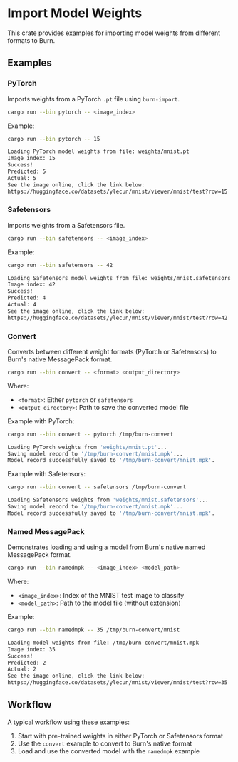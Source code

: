 # Import Model Weights

This crate provides examples for importing model weights from different formats to Burn.

## Examples

### PyTorch

Imports weights from a PyTorch `.pt` file using `burn-import`.

```bash
cargo run --bin pytorch -- <image_index>
```

Example:
```bash
cargo run --bin pytorch -- 15

Loading PyTorch model weights from file: weights/mnist.pt
Image index: 15
Success!
Predicted: 5
Actual: 5
See the image online, click the link below:
https://huggingface.co/datasets/ylecun/mnist/viewer/mnist/test?row=15
```

### Safetensors

Imports weights from a Safetensors file.

```bash
cargo run --bin safetensors -- <image_index>
```

Example:
```bash
cargo run --bin safetensors -- 42

Loading Safetensors model weights from file: weights/mnist.safetensors
Image index: 42
Success!
Predicted: 4
Actual: 4
See the image online, click the link below:
https://huggingface.co/datasets/ylecun/mnist/viewer/mnist/test?row=42
```

### Convert

Converts between different weight formats (PyTorch or Safetensors) to Burn's native MessagePack format.

```bash
cargo run --bin convert -- <format> <output_directory>
```

Where:
- `<format>`: Either `pytorch` or `safetensors`
- `<output_directory>`: Path to save the converted model file

Example with PyTorch:
```bash
cargo run --bin convert -- pytorch /tmp/burn-convert

Loading PyTorch weights from 'weights/mnist.pt'...
Saving model record to '/tmp/burn-convert/mnist.mpk'...
Model record successfully saved to '/tmp/burn-convert/mnist.mpk'.
```

Example with Safetensors:
```bash
cargo run --bin convert -- safetensors /tmp/burn-convert

Loading Safetensors weights from 'weights/mnist.safetensors'...
Saving model record to '/tmp/burn-convert/mnist.mpk'...
Model record successfully saved to '/tmp/burn-convert/mnist.mpk'.
```

### Named MessagePack

Demonstrates loading and using a model from Burn's native named MessagePack format.

```bash
cargo run --bin namedmpk -- <image_index> <model_path>
```

Where:
- `<image_index>`: Index of the MNIST test image to classify
- `<model_path>`: Path to the model file (without extension)

Example:
```bash
cargo run --bin namedmpk -- 35 /tmp/burn-convert/mnist

Loading model weights from file: /tmp/burn-convert/mnist.mpk
Image index: 35
Success!
Predicted: 2
Actual: 2
See the image online, click the link below:
https://huggingface.co/datasets/ylecun/mnist/viewer/mnist/test?row=35
```

## Workflow

A typical workflow using these examples:

1. Start with pre-trained weights in either PyTorch or Safetensors format
2. Use the `convert` example to convert to Burn's native format
3. Load and use the converted model with the `namedmpk` example
